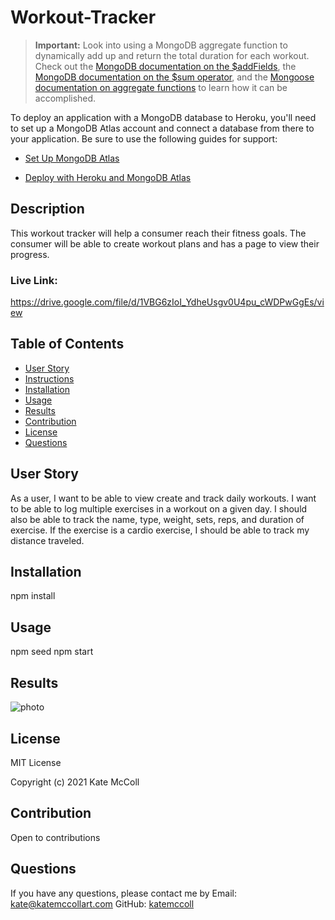 # Workout-Tracker




> **Important:** Look into using a MongoDB aggregate function to dynamically add up and return the total duration for each workout. Check out the [MongoDB documentation on the $addFields](https://docs.mongodb.com/manual/reference/operator/aggregation/addFields/), the [MongoDB documentation on the $sum operator](https://docs.mongodb.com/manual/reference/operator/aggregation/sum/), and the [Mongoose documentation on aggregate functions](https://mongoosejs.com/docs/api.html#aggregate_Aggregate) to learn how it can be accomplished.

To deploy an application with a MongoDB database to Heroku, you'll need to set up a MongoDB Atlas account and connect a database from there to your application. Be sure to use the following guides for support:

* [Set Up MongoDB Atlas](../04-Important/MongoAtlas-Setup.md)

* [Deploy with Heroku and MongoDB Atlas](../04-Important/MongoAtlas-Deploy.md)



## Description
This workout tracker will help a consumer reach their fitness goals. The consumer will be able to create workout plans
and has a page to view their progress.

### Live Link:
https://drive.google.com/file/d/1VBG6zIoI_YdheUsgv0U4pu_cWDPwGgEs/view


## Table of Contents
- [User Story](#user-story)
- [Instructions](#instructions-for-project)
- [Installation](#installation)
- [Usage](#usage)
- [Results](#results)
- [Contribution](#contribution)
- [License](#license)
- [Questions](#questions)

## User Story
As a user, I want to be able to view create and track daily workouts. I want to be able to log multiple exercises in a 
workout on a given day. I should also be able to track the name, type, weight, sets, reps, and duration of exercise. 
If the exercise is a cardio exercise, I should be able to track my distance traveled.

## Installation
npm install

## Usage
npm seed
npm start

## Results
![photo](./assets/Results.JPG)

## License
MIT License

Copyright (c) 2021 Kate McColl

## Contribution
Open to contributions

## Questions
If you have any questions, please contact me by Email: kate@katemccollart.com GitHub: [katemccoll](https://github.com/katemccoll)

